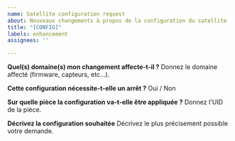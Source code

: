 ```yaml
---
name: Satellite configuration request
about: Nouveaux changements à propos de la configuration du satellite
title: "[CONFIG]"
labels: enhancement
assignees: ''

---
```


**Quel(s) domaine(s) mon changement affecte-t-il ?**
Donnez le domaine affecté (firmware, capteurs, etc...).

**Cette configuration nécessite-t-elle un arrêt ?**
Oui / Non

**Sur quelle pièce la configuration va-t-elle être appliquée ?**
Donnez l'UID de la pièce.

**Décrivez la configuration souhaitée**
Décrivez le plus précisement possible votre demande.
